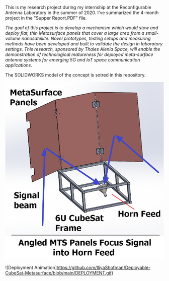 This is my research project during my internship at the Reconfigurable Antenna Laboratory in the summer of 2020. I've summarized the 4-month project in the "Supper Report.PDF" file. 

*The goal of this project is to develop a mechanism which would stow and deploy flat, thin Metasurface panels that cover a large area from a small-volume nanosatellite. Novel prototypes, testing setups and measuring methods have been developed and built to validate the design in laboratory settings. This research, sponsored by Thales Alenia Space, will enable the demonstration of technological matureness for deployed meta-surface antenna systems for emerging 5G and IoT space communication applications.*

The SOLIDWORKS model of the concept is sotred in this repository. 

![Design Concept Explained](https://github.com/IliyaShofman/Deployable-CubeSat-Metasurface/blob/main/Concept%202.png)

![Deployment Animation]https://github.com/IliyaShofman/Deployable-CubeSat-Metasurface/blob/main/DEPLOYMENT.gif) 
